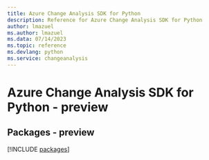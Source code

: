 ```yaml
---
title: Azure Change Analysis SDK for Python
description: Reference for Azure Change Analysis SDK for Python
author: lmazuel
ms.author: lmazuel
ms.data: 07/14/2023
ms.topic: reference
ms.devlang: python
ms.service: changeanalysis
---
```

# Azure Change Analysis SDK for Python - preview
## Packages - preview
[!INCLUDE [packages](change-analysis-index.md)]
